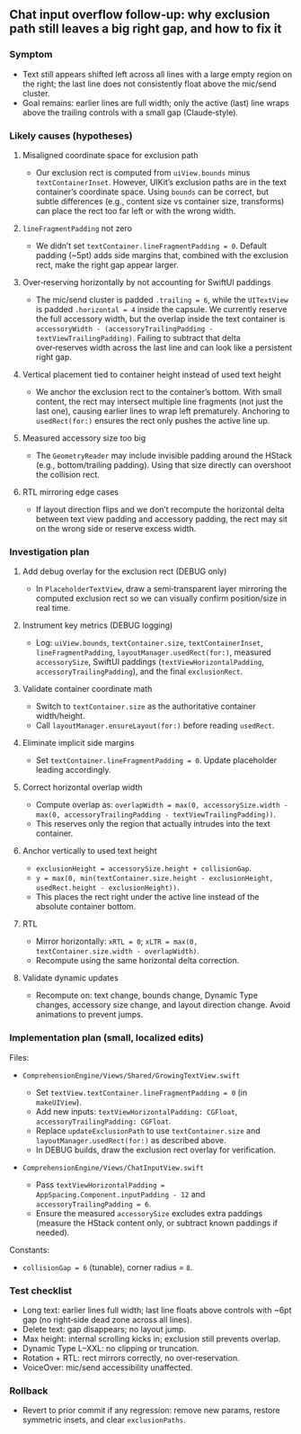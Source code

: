 ## Chat input overflow follow‑up: why exclusion path still leaves a big right gap, and how to fix it

### Symptom

- Text still appears shifted left across all lines with a large empty region on the right; the last line does not consistently float above the mic/send cluster.
- Goal remains: earlier lines are full width; only the active (last) line wraps above the trailing controls with a small gap (Claude‑style).

### Likely causes (hypotheses)

1) Misaligned coordinate space for exclusion path
   - Our exclusion rect is computed from `uiView.bounds` minus `textContainerInset`. However, UIKit’s exclusion paths are in the text container’s coordinate space. Using `bounds` can be correct, but subtle differences (e.g., content size vs container size, transforms) can place the rect too far left or with the wrong width.

2) `lineFragmentPadding` not zero
   - We didn’t set `textContainer.lineFragmentPadding = 0`. Default padding (~5pt) adds side margins that, combined with the exclusion rect, make the right gap appear larger.

3) Over‑reserving horizontally by not accounting for SwiftUI paddings
   - The mic/send cluster is padded `.trailing = 6`, while the `UITextView` is padded `.horizontal = 4` inside the capsule. We currently reserve the full accessory width, but the overlap inside the text container is `accessoryWidth - (accessoryTrailingPadding - textViewTrailingPadding)`. Failing to subtract that delta over‑reserves width across the last line and can look like a persistent right gap.

4) Vertical placement tied to container height instead of used text height
   - We anchor the exclusion rect to the container’s bottom. With small content, the rect may intersect multiple line fragments (not just the last one), causing earlier lines to wrap left prematurely. Anchoring to `usedRect(for:)` ensures the rect only pushes the active line up.

5) Measured accessory size too big
   - The `GeometryReader` may include invisible padding around the HStack (e.g., bottom/trailing padding). Using that size directly can overshoot the collision rect.

6) RTL mirroring edge cases
   - If layout direction flips and we don’t recompute the horizontal delta between text view padding and accessory padding, the rect may sit on the wrong side or reserve excess width.

### Investigation plan

1) Add debug overlay for the exclusion rect (DEBUG only)
   - In `PlaceholderTextView`, draw a semi‑transparent layer mirroring the computed exclusion rect so we can visually confirm position/size in real time.

2) Instrument key metrics (DEBUG logging)
   - Log: `uiView.bounds`, `textContainer.size`, `textContainerInset`, `lineFragmentPadding`, `layoutManager.usedRect(for:)`, measured `accessorySize`, SwiftUI paddings (`textViewHorizontalPadding`, `accessoryTrailingPadding`), and the final `exclusionRect`.

3) Validate container coordinate math
   - Switch to `textContainer.size` as the authoritative container width/height.
   - Call `layoutManager.ensureLayout(for:)` before reading `usedRect`.

4) Eliminate implicit side margins
   - Set `textContainer.lineFragmentPadding = 0`. Update placeholder leading accordingly.

5) Correct horizontal overlap width
   - Compute overlap as: `overlapWidth = max(0, accessorySize.width - max(0, accessoryTrailingPadding - textViewTrailingPadding))`.
   - This reserves only the region that actually intrudes into the text container.

6) Anchor vertically to used text height
   - `exclusionHeight = accessorySize.height + collisionGap`.
   - `y = max(0, min(textContainer.size.height - exclusionHeight, usedRect.height - exclusionHeight))`.
   - This places the rect right under the active line instead of the absolute container bottom.

7) RTL
   - Mirror horizontally: `xRTL = 0`; `xLTR = max(0, textContainer.size.width - overlapWidth)`.
   - Recompute using the same horizontal delta correction.

8) Validate dynamic updates
   - Recompute on: text change, bounds change, Dynamic Type changes, accessory size change, and layout direction change. Avoid animations to prevent jumps.

### Implementation plan (small, localized edits)

Files:
- `ComprehensionEngine/Views/Shared/GrowingTextView.swift`
  - Set `textView.textContainer.lineFragmentPadding = 0` (in `makeUIView`).
  - Add new inputs: `textViewHorizontalPadding: CGFloat`, `accessoryTrailingPadding: CGFloat`.
  - Replace `updateExclusionPath` to use `textContainer.size` and `layoutManager.usedRect(for:)` as described above.
  - In DEBUG builds, draw the exclusion rect overlay for verification.

- `ComprehensionEngine/Views/ChatInputView.swift`
  - Pass `textViewHorizontalPadding = AppSpacing.Component.inputPadding - 12` and `accessoryTrailingPadding = 6`.
  - Ensure the measured `accessorySize` excludes extra paddings (measure the HStack content only, or subtract known paddings if needed).

Constants:
- `collisionGap = 6` (tunable), corner radius = `8`.

### Test checklist

- Long text: earlier lines full width; last line floats above controls with ~6pt gap (no right‑side dead zone across all lines).
- Delete text: gap disappears; no layout jump.
- Max height: internal scrolling kicks in; exclusion still prevents overlap.
- Dynamic Type L–XXL: no clipping or truncation.
- Rotation + RTL: rect mirrors correctly, no over‑reservation.
- VoiceOver: mic/send accessibility unaffected.

### Rollback

- Revert to prior commit if any regression: remove new params, restore symmetric insets, and clear `exclusionPaths`.


